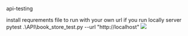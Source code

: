 api-testing

install requrements file 
to run with your own url if you run locally server
pytest .\API\book_store_test.py --url "http://localhost"
![](../../allure_api.png)